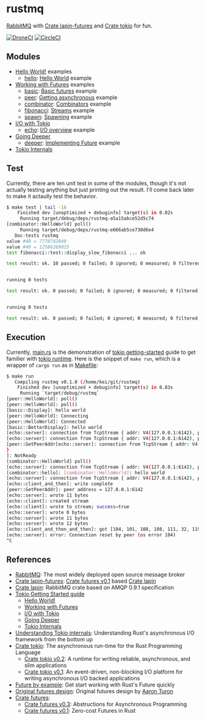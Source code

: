 # rustmq

[RabbitMQ] with [Crate lapin-futures] and [Crate tokio] for fun.

[![DroneCI]](https://cloud.drone.io/keithnoguchi/rustmq)
[![CircleCI]](https://circleci.com/gh/keithnoguchi/workflows/rustmq)

[DroneCI]: https://cloud.drone.io/api/badges/keithnoguchi/rustmq/status.svg
[CircleCI]: https://circleci.com/gh/keithnoguchi/rustmq.svg?style=svg

## Modules

- [Hello World!] examples
  - [hello]: [Hello World] example
- [Working with Futures] examples
  - [basic]: [Basic futures] example
  - [peer]: [Getting asynchronous] example
  - [combinator]: [Combinators] example
  - [fibonacci]: [Streams] example
  - [spawn]: [Spawning] example
- [I/O with Tokio]
  - [echo]: [I/O overview] example
- [Going Deeper]
  - [deeper]: [Implementing Future] example
- [Tokio Internals]

[hello]: src/hello.rs
[basic]: src/basic.rs
[peer]: src/peer.rs
[combinator]: src/combinator.rs
[fibonacci]: src/fibonacci.rs
[spawn]: src/spawn.rs
[echo]: src/echo.rs
[deeper]: src/deeper.rs
[hello world]: https://tokio.rs/docs/getting-started/hello-world/
[basic futures]: https://tokio.rs/docs/futures/basic/
[getting asynchronous]: https://tokio.rs/docs/futures/getting_asynchronous/
[combinators]: https://tokio.rs/docs/futures/combinators/
[streams]: https://tokio.rs/docs/futures/streams/
[spawning]: https://tokio.rs/docs/futures/spawning/
[i/o overview]: https://tokio.rs/docs/io/overview/
[implementing future]: https://tokio.rs/docs/going-deeper/futures/

## Test

Currently, there are ten unit test in some of the modules, though it's not
actually testing anything but just printing out the result.  I'll come back
later to make it actaully test the behavior.

```sh
$ make test | tail -16
    Finished dev [unoptimized + debuginfo] target(s) in 0.02s
     Running target/debug/deps/rustmq-a5a15abce52d5c74
[combinator::HelloWorld] poll()
     Running target/debug/deps/rustmq-e666ab5ce730d6e4
   Doc-tests rustmq
value #48 = 7778742049
value #49 = 12586269025
test fibonacci::test::display_slow_fibonacci ... ok

test result: ok. 10 passed; 0 failed; 0 ignored; 0 measured; 0 filtered out


running 0 tests

test result: ok. 0 passed; 0 failed; 0 ignored; 0 measured; 0 filtered out


running 0 tests

test result: ok. 0 passed; 0 failed; 0 ignored; 0 measured; 0 filtered out
```

## Execution

Currently, [main.rs] is the demonstration of [tokio getting-started] guide
to get familier with [tokio runtime].  Here is the snippet of `make run`,
which is a wrapper of `cargo run` as in [Makefile]:

```sh
$ make run
   Compiling rustmq v0.1.0 (/home/kei/git/rustmq)
    Finished dev [unoptimized + debuginfo] target(s) in 0.83s
     Running `target/debug/rustmq`
[peer::HelloWorld]: poll()
[peer::HelloWorld]: poll()
[basic::Display]: hello world
[peer::HelloWorld]: Connecting
[peer::HelloWorld]: Connected
[basic::BetterDisplay]: hello world
[echo::server]: connection from TcpStream { addr: V4(127.0.0.1:6142), peer: V4(127.0.0.1:48716), fd: 21 }
[echo::server]: connection from TcpStream { addr: V4(127.0.0.1:6142), peer: V4(127.0.0.1:48718), fd: 16 }
[peer::GetPeerAddr[echo::server]: connection from TcpStream { addr: V4(127.0.0.1:6142), peer: V4(127.0.0.1:48720), fd: 22
}
]: NotReady
[combinator::HelloWorld] poll()
[echo::server]: connection from TcpStream { addr: V4(127.0.0.1:6142), peer: V4(127.0.0.1:48722), fd: 23 }
[combinator::hello]: [combinator::HelloWorld]: hello world
[echo::server]: connection from TcpStream { addr: V4(127.0.0.1:6142), peer: V4(127.0.0.1:48724), fd: 24 }
[echo::client_and_then]: write complete
[peer::GetPeerAddr]: peer address = 127.0.0.1:6142
[echo::server]: wrote 11 bytes
[echo::client]: created stream
[echo::client]: wrote to stream; success=true
[echo::server]: wrote 0 bytes
[echo::server]: wrote 11 bytes
[echo::server]: wrote 12 bytes
[echo::client_and_then_and_then]: got [104, 101, 108, 108, 111, 32, 119, 111, 114, 108]
[echo::server]: error: Connection reset by peer (os error 104)
^C
```

[main.rs]: src/main.rs
[Makefile]: Makefile

## References

- [RabbitMQ]: The most widely deployed open source message broker
- [Crate lapin-futures]: [Crate futures v0.1] based [Crate lapin]
- [Crate lapin]: RabbitMQ crate based on AMQP 0.9.1 specification
- [Tokio Getting Started guide]
  - [Hello World!]
  - [Working with Futures]
  - [I/O with Tokio]
  - [Going Deeper]
  - [Tokio Internals]
- [Understanding Tokio internals]: Understanding Rust's asynchronous I/O framework from the bottom up
- [Crate tokio]: The asynchronous run-time for the Rust Programming Language
  - [Crate tokio v0.2]: A runtime for writing reliable, asynchronous, and slim applications
  - [Crate tokio v0.1]: An event-driven, non-blocking I/O platform for writing asynchronous I/O backed applications
- [Future by example]: Get start working with Rust's Future quickly
- [Original futures design]: Original futures design by [Aaron Turon]
- [Crate futures]:
  - [Crate futures v0.3]: Abstructions for Asynchronous Programming
  - [Crate futures v0.1]: Zero-cost Futures in Rust

[RabbitMQ]: https://www.rabbitmq.com
[crate lapin-futures]: https://docs.rs/lapin-futures/0.28.2/lapin_futures/
[crate lapin]: https://docs.rs/lapin/0.28.2/lapin/
[crate tokio]: https://tokio.rs/
[crate tokio v0.2]: https://docs.rs/tokio/0.2.0-alpha.6/tokio/
[crate tokio v0.1]: https://docs.rs/tokio/0.1.22/tokio/
[tokio getting-started]: https://tokio.rs/docs/getting-started/hello-world/
[tokio runtime]: https://tokio.rs/docs/getting-started/runtime/
[crate futures]: http://futures.rs/
[crate futures v0.3]: https://docs.rs/futures/0.3.1/
[crate futures v0.1]: https://docs.rs/futures/0.1.29/
[future by example]: https://docs.rs/future-by-example/0.1.0/future_by_example/
[tokio getting started guide]: https://tokio.rs/docs/overview/
[hello world!]: https://tokio.rs/docs/getting-started/hello-world/
[working with futures]: https://tokio.rs/docs/futures/overview/
[going deeper]: https://tokio.rs/docs/going-deeper/futures/
[i/o with tokio]: https://tokio.rs/docs/io/overview/
[tokio internals]: https://tokio.rs/docs/internals/intro/
[understanding tokio internals]: https://cafbit.com/post/tokio_internals/
[original futures design]: https://aturon.github.io/blog/2016/09/07/futures-design/
[Aaron Turon]: https://aturon.github.io/blog/
